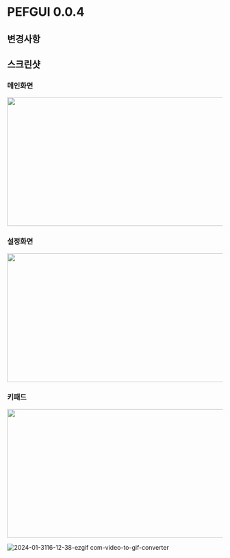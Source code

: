# PEFGUI 0.0.4

## 변경사항

## 스크린샷
### 메인화면
<img src="https://github.com/yumzi114/pefgui/assets/95202277/dbf76ece-3e4f-4736-95ab-da1e1d3879a2" width="600" height="300">

### 설정화면
<img src="https://github.com/yumzi114/pefgui/assets/95202277/7f96230a-8f5d-4c3b-9498-a8046fb5c0a9" width="600" height="300">

### 키패드
<img src="https://github.com/yumzi114/pefgui/assets/95202277/35e22367-dd0a-453d-908f-07ca2a3f4b01" width="600" height="300">

![2024-01-3116-12-38-ezgif com-video-to-gif-converter](https://github.com/yumzi114/pefgui/assets/95202277/1102af23-47ef-4aa7-8b3d-7f78f113c542)
